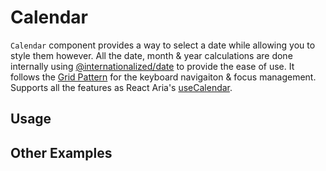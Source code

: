 # Calendar

`Calendar` component provides a way to select a date while allowing you to style
them however. All the date, month & year calculations are done internally using
[@internationalized/date](https://react-spectrum.adobe.com/internationalized/date/index.html)
to provide the ease of use. It follows the
[Grid Pattern](https://www.w3.org/WAI/ARIA/apg/patterns/grid/) for the keyboard
navigaiton & focus management. Supports all the features as React Aria's
[useCalendar](https://react-spectrum.adobe.com/react-aria/useCalendar.html#features).

<!-- ADD_TOC -->

## Usage

<!-- ADD_EXAMPLE src/calendar/stories/templates/CalendarBasicJsx.ts -->

<!-- CODESANDBOX
link_title: Calendar
js: src/calendar/stories/templates/CalendarBasicJsx.ts
css: src/calendar/stories/templates/CalendarBasicCss.ts
files: [src/calendar/stories/templates/UtilsJsx.ts]
-->
<!-- CODESANDBOX
link_title: Calendar TS
tsx: src/calendar/stories/templates/CalendarBasicTsx.ts
css: src/calendar/stories/templates/CalendarBasicCss.ts
files: [src/calendar/stories/templates/UtilsTsx.ts]
-->

## Other Examples

<!-- CODESANDBOX
link_title: Calendar Styled
js: src/calendar/stories/templates/CalendarStyledJsx.ts
css: src/calendar/stories/templates/CalendarBasicCss.ts
files: [src/calendar/stories/templates/UtilsJsx.ts]
-->
<!-- CODESANDBOX
link_title: Calendar Styled TS
tsx: src/calendar/stories/templates/CalendarStyledTsx.ts
css: src/calendar/stories/templates/CalendarBasicCss.ts
files: [src/calendar/stories/templates/UtilsTsx.ts]
-->

<!-- ADD_COMPOSITION src/calendar -->

<!-- ADD_PROPS src/calendar -->
